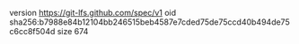 version https://git-lfs.github.com/spec/v1
oid sha256:b7988e84b12104bb246515beb4587e7cded75de75ccd40b494de75c6cc8f504d
size 674
